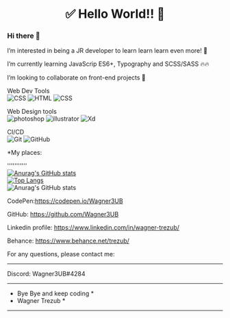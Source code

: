 <h1 align="center"> 
	✅ Hello World!! 🚀
</h1>

### Hi there 👋

I’m interested in being a JR developer to learn learn learn even more! 🚀

I’m currently learning JavaScrip ES6+, Typography and SCSS/SASS 🔥🔥

I’m looking to collaborate on front-end projects 🤝

Web Dev Tools<br>
![CSS](https://img.shields.io/badge/-CSS-1572B6?&logo=css3&logoColor=FFFFFF) ![HTML](https://img.shields.io/badge/-HTML-E34F26?&logo=html5&logoColor=FFFFFF) ![CSS](https://img.shields.io/badge/JavaScript-Studying-cccccc?style=plastic?labelColor=F7DF1E&logo=javascript&logoColor=FFFFFF) 

Web Design tools<br>
![photoshop](https://img.shields.io/badge/-PS-31A8FF?&logo=adobephotoshop&logoColor=FFFFFF) ![illustrator](https://img.shields.io/badge/-Ai-FF9A00?&logo=adobeillustrator&logoColor=FFFFFF) ![Xd](https://img.shields.io/badge/-Xd-FF61F6?&logo=adobexd&logoColor=FFFFFF)

CI/CD<br>
![Git](https://img.shields.io/badge/-Git-0000ff?&logo=git&logoColor=FFFFFF) ![GitHub](https://img.shields.io/badge/-GitHub-181717?&logo=GitHub&logoColor=FFFFFF)

*My places:

'''''''''''<br>
[![Anurag's GitHub stats](https://github-readme-stats.vercel.app/api?username=wagner3UB&theme=radical)](https://github.com/anuraghazra/github-readme-stats)<br>
[![Top Langs](https://github-readme-stats.vercel.app/api/top-langs/?username=wagner3UB&langs_count=8&theme=radical)](https://github.com/anuraghazra/github-readme-stats)<br>
![Anurag's GitHub stats](https://github-readme-stats.vercel.app/api?username=wagner3UB&show_icons=true&theme=radical)



CodePen:https://codepen.io/Wagner3UB

GitHub: https://github.com/Wagner3UB

Linkedin profile: https://www.linkedin.com/in/wagner-trezub/

Behance: https://www.behance.net/trezub/

For any questions, please contact me:

---------------------------------------

Discord: Wagner3UB#4284

 ***************************
 * Bye Bye and keep coding *
 * Wagner Trezub           *
 ***************************
